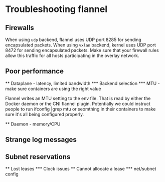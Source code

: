 # Troubleshooting flannel

## Firewalls
When using `udp` backend, flannel uses UDP port 8285 for sending encapsulated packets.
When using `vxlan` backend, kernel uses UDP port 8472 for sending encapsulated packets.
Make sure that your firewall rules allow this traffic for all hosts participating in the overlay network.

## Poor performance

** Dataplane - latency, limited bandwidth
*** Backend selection
*** MTU - make sure containers are using the right value

Flannel writes an MTU setting to the env file. That is read by either the Docker daemon or the CNI flannel plugin. Potentially we could instruct people to run ifconfig |grep mtu or seomthing in their containers to make sure it's all being configured properly.

** Daemon - memory/CPU

## Strange log messages

## Subnet reservations
** Lost leases
*** Clock issues
** Cannot allocate a lease
*** net/subnet config

